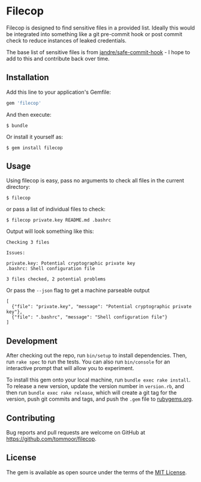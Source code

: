 # Filecop

Filecop is designed to find sensitive files in a provided list. Ideally this would be integrated into something like a git pre-commit hook or post commit check to reduce instances of leaked credentials.

The base list of sensitive files is from [jandre/safe-commit-hook](https://github.com/jandre/safe-commit-hook/blob/master/git-deny-patterns.json) - I hope to add to this and contribute back over time.

## Installation

Add this line to your application's Gemfile:

```ruby
gem 'filecop'
```

And then execute:

    $ bundle

Or install it yourself as:

    $ gem install filecop

## Usage

Using filecop is easy, pass no arguments to check all files in the current directory:

    $ filecop

or pass a list of individual files to check:

    $ filecop private.key README.md .bashrc

Output will look something like this:

```
Checking 3 files

Issues:

private.key: Potential cryptographic private key
.bashrc: Shell configuration file

3 files checked, 2 potential problems
```

Or pass the `--json` flag to get a machine parseable output

```
[
  {"file": "private.key", "message": "Potential cryptographic private key"},
  {"file": ".bashrc", "message": "Shell configuration file"}
]
```

## Development

After checking out the repo, run `bin/setup` to install dependencies. Then, run `rake spec` to run the tests. You can also run `bin/console` for an interactive prompt that will allow you to experiment.

To install this gem onto your local machine, run `bundle exec rake install`. To release a new version, update the version number in `version.rb`, and then run `bundle exec rake release`, which will create a git tag for the version, push git commits and tags, and push the `.gem` file to [rubygems.org](https://rubygems.org).

## Contributing

Bug reports and pull requests are welcome on GitHub at https://github.com/tommoor/filecop.


## License

The gem is available as open source under the terms of the [MIT License](http://opensource.org/licenses/MIT).

